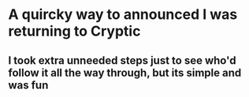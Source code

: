 # A quircky way to announced I was returning to Cryptic
## I took extra unneeded steps just to see who'd follow it all the way through, but its simple and was fun
